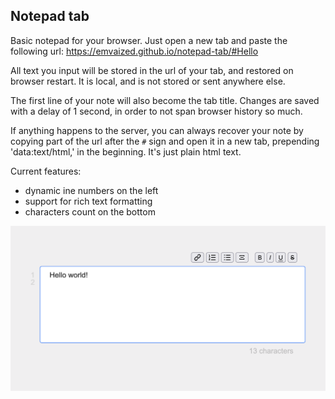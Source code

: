 ## Notepad tab

Basic notepad for your browser. 
Just open a new tab and paste the following url: https://emvaized.github.io/notepad-tab/#Hello

All text you input will be stored in the url of your tab, and restored on browser restart. It is local, and is not stored or sent anywhere else.

The first line of your note will also become the tab title. Changes are saved with a delay of 1 second, in order to not span browser history so much.

If anything happens to the server, you can always recover your note by copying part of the url after the `#` sign and open it in a new tab, prepending 'data:text/html,' in the beginning. It's just plain html text. 

Current features: 
- dynamic ine numbers on the left
- support for rich text formatting
- characters count on the bottom

<img src="./assets/screenshots/screenshot.png" />